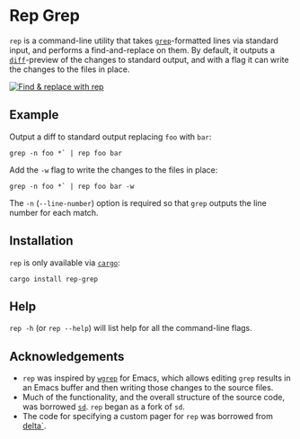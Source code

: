 # Rep Grep

`rep` is a command-line utility that takes [`grep`](https://en.wikipedia.org/wiki/Grep)-formatted lines via standard input, and performs a find-and-replace on them. By default, it outputs a [`diff`](https://en.wikipedia.org/wiki/Diff)-preview of the changes to standard output, and with a flag it can write the changes to the files in place.

[![Find & replace with `rep`](rep.gif)](https://www.youtube.com/embed/QIOKKTnC9-I)

## Example

Output a diff to standard output replacing `foo` with `bar`:

```
grep -n foo *` | rep foo bar
```

Add the `-w` flag to write the changes to the files in place:

```
grep -n foo *` | rep foo bar -w
```

The `-n` (`--line-number`) option is required so that `grep` outputs the line number for each match.

## Installation

`rep` is only available via [`cargo`](https://github.com/rust-lang/cargo):

```
cargo install rep-grep
```

## Help

`rep -h` (or `rep --help`) will list help for all the command-line flags.

## Acknowledgements

- `rep` was inspired by [`wgrep`](https://github.com/mhayashi1120/Emacs-wgrep) for Emacs, which allows editing `grep` results in an Emacs buffer and then writing those changes to the source files.
- Much of the functionality, and the overall structure of the source code, was borrowed [`sd`](https://github.com/chmln/sd). `rep` began as a fork of `sd`.
- The code for specifying a custom pager for `rep` was borrowed from [delta`](https://github.com/dandavison/delta).

